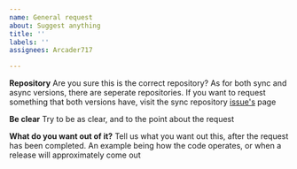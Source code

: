 ```yaml
---
name: General request
about: Suggest anything
title: ''
labels: ''
assignees: Arcader717

---
```


**Repository**
Are you sure this is the correct repository? As for both sync and async versions, there are seperate repositories. If you want to request something that both versions have, visit the sync repository [issue's](https://github.com/Arcader717/DisOAuth2/issues) page

**Be clear**
Try to be as clear, and to the point about the request

**What do you want out of it?**
Tell us what you want out this, after the request has been completed. An example being how the code operates, or when a release will approximately come out
